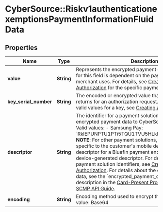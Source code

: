 # CyberSource::Riskv1authenticationexemptionsPaymentInformationFluidData

## Properties
Name | Type | Description | Notes
------------ | ------------- | ------------- | -------------
**value** | **String** | Represents the encrypted payment data BLOB. The entry for this field is dependent on the payment solution a merchant uses.  For details, see [Creating an Online Authorization](https://developer.cybersource.com/api/developer-guides/dita-payments/CreatingOnlineAuth.html) for the specific payment- solution entry.  | 
**key_serial_number** | **String** | The encoded or encrypted value that a payment solution returns for an authorization request. For details about the valid values for a key, see [Creating an Online Authorization](https://developer.cybersource.com/api/developer-guides/dita-payments/CreatingOnlineAuth.html)  | [optional] 
**descriptor** | **String** | The identifier for a payment solution, which is sending the encrypted payment data to CyberSource for decryption. Valid values: - Samsung Pay: &#x60;RklEPUNPTU1PTi5TQU1TVU5HLklOQVBQLlBBWU1FTlQ&#x3D;&#x60; **NOTE**: For other payment solutions, the value may be specific to the customer&#39;s mobile device. For example, the descriptor for a Bluefin payment encryption would be a device-generated descriptor.  For details about the list of payment solution identifiers, see [Creating an Online Authorization](https://developer.cybersource.com/api/developer-guides/dita-payments/CreatingOnlineAuth.html).  For details about the encrypted payment data, see the &#x60;encrypted_payment_descriptor&#x60; field description in the [Card-Present Processing Using the SCMP API Guide](https://apps.cybersource.com/library/documentation/dev_guides/Retail_SCMP_API/html/).  | [optional] 
**encoding** | **String** | Encoding method used to encrypt the payment data.  Valid value: Base64  | [optional] 



